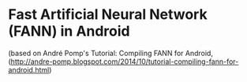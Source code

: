 # Fast Artificial Neural Network (FANN) in Android

(based on André Pomp's Tutorial: Compiling FANN for Android, (http://andre-pomp.blogspot.com/2014/10/tutorial-compiling-fann-for-android.html)

